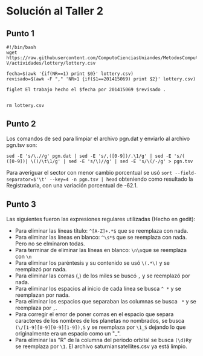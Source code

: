 # Solución al Taller 2

## Punto 1

```
#!/bin/bash
wget https://raw.githubusercontent.com/ComputoCienciasUniandes/MetodosComputacionalesLaboratorio/master/2015-V/actividades/lottery/lottery.csv

fecha=$(awk '{if(NR==1) print $0}' lottery.csv)
revisado=$(awk -F "," 'NR>1 {if($1==201415069) print $2}' lottery.csv)

figlet El trabajo hecho el $fecha por 201415069 $revisado .


rm lottery.csv
```

## Punto 2
Los comandos de sed para limpiar el archivo pgn.dat y enviarlo al archivo pgn.tsv son:


```
sed -E 's/\.//g' pgn.dat | sed -E 's/,([0-9])/.\1/g' | sed -E 's/( ([0-9])| \()/\t\1/g' | sed -E 's/\)//g' | sed -E 's/\(/-/g' > pgn.tsv
```

Para averiguar el sector con menor cambio porcentual se usó `sort --field-separator=$'\t' --key=4 -n pgn.tsv | head` obteniendo como resultado la Registraduría, con una variación porcentual de -62.1.

## Punto 3

Las siguientes fueron las expresiones regulares utilizadas (Hecho en gedit):
+ Para eliminar las líneas título: `^[A-Z]+.*$` que se reemplaza con nada.
+ Para eliminar las líneas en blanco: `^\s*$` que se reemplaza con nada. Pero no se elminaron todas.
+ Para terminar de eliminar las líneas en blanco: `\n\n`que se reemplaza con `\n`
+ Para eliminar los paréntesis y su contenido se usó `\(.*\)` y se reemplazó por nada.
+ Para eliminar las comas (,) de los miles se buscó `,` y se reemplazó por nada.
+ Para eliminar los espacios al inicio de cada línea se busca `^ *` y se reemplazan por nada.
+ Para eliminar los espacios que separaban las columnas se busca ` *` y se reemplaza por `,`.
+ Para corregir el error de poner comas en el espacio que separa caracteres de los nombres de los planetas no nombrados, se busca `(\/[1-9][0-9][0-9][1-9]),S` y se reemplaza por `\1_S` dejando lo que originalmente era un espacio como un "_".
+ Para eliminar las "R" de la columna del periodo orbital se busca `(\d)R`y se reemplaza por `\1`.
El archivo saturniansatellites.csv ya está limpio.